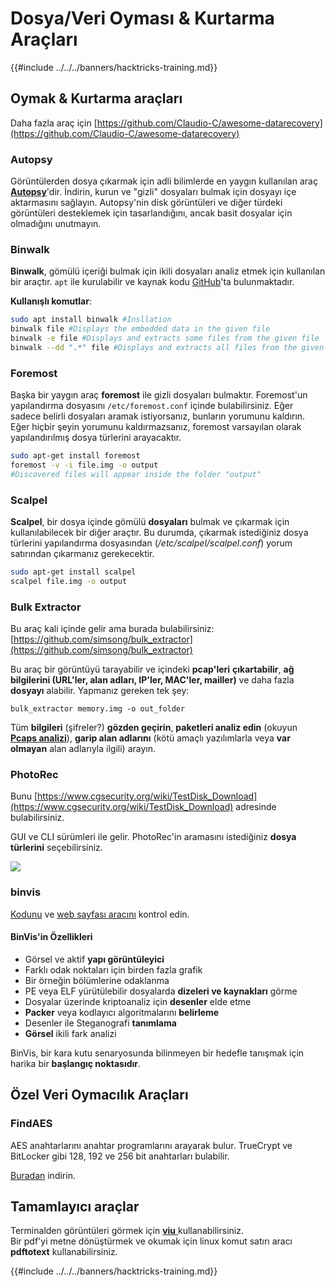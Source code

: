 # Dosya/Veri Oyması & Kurtarma Araçları

{{#include ../../../banners/hacktricks-training.md}}

## Oymak & Kurtarma araçları

Daha fazla araç için [https://github.com/Claudio-C/awesome-datarecovery](https://github.com/Claudio-C/awesome-datarecovery)

### Autopsy

Görüntülerden dosya çıkarmak için adli bilimlerde en yaygın kullanılan araç [**Autopsy**](https://www.autopsy.com/download/)'dir. İndirin, kurun ve "gizli" dosyaları bulmak için dosyayı içe aktarmasını sağlayın. Autopsy'nin disk görüntüleri ve diğer türdeki görüntüleri desteklemek için tasarlandığını, ancak basit dosyalar için olmadığını unutmayın.

### Binwalk <a href="#binwalk" id="binwalk"></a>

**Binwalk**, gömülü içeriği bulmak için ikili dosyaları analiz etmek için kullanılan bir araçtır. `apt` ile kurulabilir ve kaynak kodu [GitHub](https://github.com/ReFirmLabs/binwalk)'ta bulunmaktadır.

**Kullanışlı komutlar**:
```bash
sudo apt install binwalk #Insllation
binwalk file #Displays the embedded data in the given file
binwalk -e file #Displays and extracts some files from the given file
binwalk --dd ".*" file #Displays and extracts all files from the given file
```
### Foremost

Başka bir yaygın araç **foremost** ile gizli dosyaları bulmaktır. Foremost'un yapılandırma dosyasını `/etc/foremost.conf` içinde bulabilirsiniz. Eğer sadece belirli dosyaları aramak istiyorsanız, bunların yorumunu kaldırın. Eğer hiçbir şeyin yorumunu kaldırmazsanız, foremost varsayılan olarak yapılandırılmış dosya türlerini arayacaktır.
```bash
sudo apt-get install foremost
foremost -v -i file.img -o output
#Discovered files will appear inside the folder "output"
```
### **Scalpel**

**Scalpel**, bir dosya içinde gömülü **dosyaları** bulmak ve çıkarmak için kullanılabilecek bir diğer araçtır. Bu durumda, çıkarmak istediğiniz dosya türlerini yapılandırma dosyasından (_/etc/scalpel/scalpel.conf_) yorum satırından çıkarmanız gerekecektir.
```bash
sudo apt-get install scalpel
scalpel file.img -o output
```
### Bulk Extractor

Bu araç kali içinde gelir ama burada bulabilirsiniz: [https://github.com/simsong/bulk_extractor](https://github.com/simsong/bulk_extractor)

Bu araç bir görüntüyü tarayabilir ve içindeki **pcap'leri** **çıkartabilir**, **ağ bilgilerini (URL'ler, alan adları, IP'ler, MAC'ler, mailler)** ve daha fazla **dosyayı** alabilir. Yapmanız gereken tek şey:
```
bulk_extractor memory.img -o out_folder
```
Tüm **bilgileri** (şifreler?) **gözden geçirin**, **paketleri analiz edin** (okuyun [**Pcaps analizi**](../pcap-inspection/index.html)), **garip alan adlarını** (kötü amaçlı yazılımlarla veya **var olmayan** alan adlarıyla ilgili) arayın.

### PhotoRec

Bunu [https://www.cgsecurity.org/wiki/TestDisk_Download](https://www.cgsecurity.org/wiki/TestDisk_Download) adresinde bulabilirsiniz.

GUI ve CLI sürümleri ile gelir. PhotoRec'in aramasını istediğiniz **dosya türlerini** seçebilirsiniz.

![](<../../../images/image (242).png>)

### binvis

[Kodunu](https://code.google.com/archive/p/binvis/) ve [web sayfası aracını](https://binvis.io/#/) kontrol edin.

#### BinVis'in Özellikleri

- Görsel ve aktif **yapı görüntüleyici**
- Farklı odak noktaları için birden fazla grafik
- Bir örneğin bölümlerine odaklanma
- PE veya ELF yürütülebilir dosyalarda **dizeleri ve kaynakları** görme
- Dosyalar üzerinde kriptoanaliz için **desenler** elde etme
- **Packer** veya kodlayıcı algoritmalarını **belirleme**
- Desenler ile Steganografi **tanımlama**
- **Görsel** ikili fark analizi

BinVis, bir kara kutu senaryosunda bilinmeyen bir hedefle tanışmak için harika bir **başlangıç noktasıdır**.

## Özel Veri Oymacılık Araçları

### FindAES

AES anahtarlarını anahtar programlarını arayarak bulur. TrueCrypt ve BitLocker gibi 128, 192 ve 256 bit anahtarları bulabilir.

[Buradan](https://sourceforge.net/projects/findaes/) indirin.

## Tamamlayıcı araçlar

Terminalden görüntüleri görmek için [**viu** ](https://github.com/atanunq/viu) kullanabilirsiniz.\
Bir pdf'yi metne dönüştürmek ve okumak için linux komut satırı aracı **pdftotext** kullanabilirsiniz.

{{#include ../../../banners/hacktricks-training.md}}
